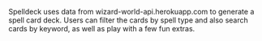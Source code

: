 Spelldeck uses data from wizard-world-api.herokuapp.com to generate a spell card deck.
Users can filter the cards by spell type and also search cards by keyword, as well as play with a few fun extras.


